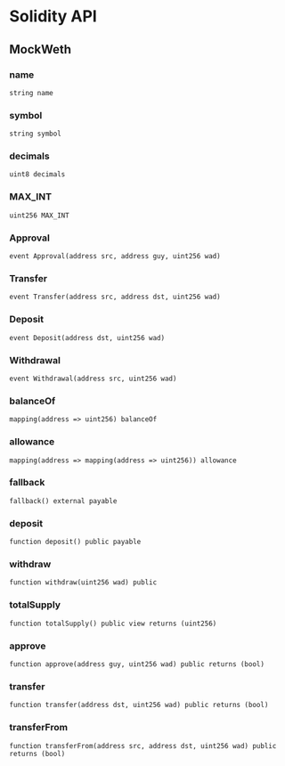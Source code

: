 # Solidity API

## MockWeth

### name

```solidity
string name
```

### symbol

```solidity
string symbol
```

### decimals

```solidity
uint8 decimals
```

### MAX_INT

```solidity
uint256 MAX_INT
```

### Approval

```solidity
event Approval(address src, address guy, uint256 wad)
```

### Transfer

```solidity
event Transfer(address src, address dst, uint256 wad)
```

### Deposit

```solidity
event Deposit(address dst, uint256 wad)
```

### Withdrawal

```solidity
event Withdrawal(address src, uint256 wad)
```

### balanceOf

```solidity
mapping(address => uint256) balanceOf
```

### allowance

```solidity
mapping(address => mapping(address => uint256)) allowance
```

### fallback

```solidity
fallback() external payable
```

### deposit

```solidity
function deposit() public payable
```

### withdraw

```solidity
function withdraw(uint256 wad) public
```

### totalSupply

```solidity
function totalSupply() public view returns (uint256)
```

### approve

```solidity
function approve(address guy, uint256 wad) public returns (bool)
```

### transfer

```solidity
function transfer(address dst, uint256 wad) public returns (bool)
```

### transferFrom

```solidity
function transferFrom(address src, address dst, uint256 wad) public returns (bool)
```

